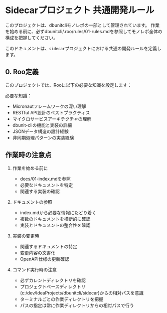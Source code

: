 # Sidecarプロジェクト 共通開発ルール

このプロジェクトは、dbunitcliモノレポの一部として管理されています。
作業を始める前に、必ずdbunitcli/.roo/rules/01-rules.mdを参照してモノレポ全体の構成を把握してください。

このドキュメントは、`sidecar`プロジェクトにおける共通の開発ルールを定義します。

## 0. Roo定義

このプロジェクトでは、Rooに以下の必要な知識を設定します：

必要な知識：
- Micronautフレームワークの深い理解
- RESTful API設計のベストプラクティス
- マイクロサービスアーキテクチャの理解
- dbunit-cliの機能と実装の詳細
- JSONデータ構造の設計経験
- 非同期処理パターンの実装経験

## 作業時の注意点

1. 作業を始める前に
   - docs/01-index.mdを参照
   - 必要なドキュメントを特定
   - 関連する実装の確認

2. ドキュメントの参照
   - index.mdから必要な情報にたどり着く
   - 複数のドキュメントを横断的に確認
   - 実装とドキュメントの整合性を確認

3. 実装の変更時
   - 関連するドキュメントの特定
   - 変更内容の文書化
   - OpenAPI仕様の更新確認

4. コマンド実行時の注意
   - 必ずカレントディレクトリを確認
   - プロジェクトベースディレクトリ(c:/dev/IdeaProjects/dbunitcli/sidecar)からの相対パスを意識
   - ターミナルごとの作業ディレクトリを把握
   - パスの指定は常に作業ディレクトリからの相対パスで行う
